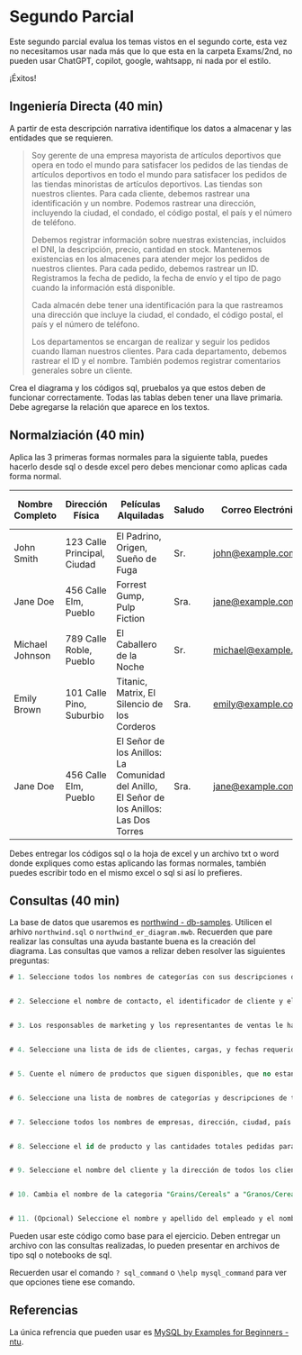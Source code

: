 # Segundo Parcial

Este segundo parcial evalua los temas vistos en el segundo corte, esta vez no necesitamos usar nada más que lo que esta en la carpeta Exams/2nd, no pueden usar ChatGPT, copilot, google, wahtsapp, ni nada por el estilo.

¡Éxitos!

## Ingeniería Directa (40 min)

A partir de esta descripción narrativa identifique los datos a almacenar y las entidades que se requieren.

>Soy gerente de una empresa mayorista de artículos deportivos que opera en todo el mundo para satisfacer los pedidos de las tiendas de artículos deportivos en todo el mundo para satisfacer los pedidos de las tiendas minoristas de artículos deportivos. Las tiendas son nuestros clientes. Para cada cliente, debemos rastrear una identificación y un nombre. Podemos rastrear una dirección, incluyendo la ciudad, el condado, el código postal, el país y el número de teléfono.
>
>Debemos registrar información sobre nuestras existencias, incluidos el DNI, la descripción, precio, cantidad en stock. Mantenemos existencias en los almacenes para atender mejor los pedidos de nuestros clientes. Para cada pedido, debemos rastrear un ID. Registramos la fecha de pedido, la fecha de envío y el tipo de pago cuando la información está disponible. 
>
>Cada almacén debe tener una identificación para la que rastreamos una dirección que incluye la ciudad, el condado, el código postal, el país y el número de teléfono.
>
>Los departamentos se encargan de realizar y seguir los pedidos cuando llaman nuestros clientes. Para cada departamento, debemos rastrear el ID y el nombre. También podemos registrar comentarios generales sobre un cliente.


Crea el diagrama y los códigos sql, pruebalos ya que estos deben de funcionar correctamente. Todas las tablas deben tener una llave primaria. Debe agregarse la relación que aparece en los textos.

## Normalziación (40 min)

Aplica las 3 primeras formas normales para la siguiente tabla, puedes hacerlo desde sql o desde excel pero debes mencionar como aplicas cada forma normal.


| Nombre Completo | Dirección Física   | Películas Alquiladas                             | Saludo    | Correo Electrónico    | Número de Teléfono | Estado de Membresía |
|-----------------|--------------------|--------------------------------------------------|-----------|-----------------------|--------------------|---------------------|
| John Smith      | 123 Calle Principal, Ciudad  | El Padrino, Origen, Sueño de Fuga            | Sr.       | john@example.com      | (555) 123-4567     | Activo              |
| Jane Doe        | 456 Calle Elm, Pueblo       | Forrest Gump, Pulp Fiction                   | Sra.      | jane@example.com      | (555) 234-5678     | Activo              |
| Michael Johnson | 789 Calle Roble, Pueblo     | El Caballero de la Noche                     | Sr.       | michael@example.com   | (555) 345-6789     | Activo              |
| Emily Brown     | 101 Calle Pino, Suburbio    | Titanic, Matrix, El Silencio de los Corderos | Sra.      | emily@example.com     | (555) 456-7890     | Activo              |
| Jane Doe       | 456 Calle Elm, Pueblo     | El Señor de los Anillos: La Comunidad del Anillo, El Señor de los Anillos: Las Dos Torres | Sra.       | jane@example.com     | (555) 234-5678     | Activo              |

Debes entregar los códigos sql o la hoja de excel y un archivo txt o word donde expliques como estas aplicando las formas normales, también puedes escribir todo en el mismo excel o sql si así lo prefieres.


## Consultas (40 min)

La base de datos que usaremos es [northwind - db-samples](https://github.com/harryho/db-samples/tree/master/mysql). Utilicen el arhivo `northwind.sql` o `northwind_er_diagram.mwb`. Recuerden que pare realizar las consultas una ayuda bastante buena es la creación del diagrama. Las consultas que vamos a relizar deben resolver las siguientes preguntas:


```sql
# 1. Seleccione todos los nombres de categorías con sus descripciones de la tabla correspondiente a Categorías.


# 2. Seleccione el nombre de contacto, el identificador de cliente y el nombre de la empresa de todos los Clientes en Londres.


# 3. Los responsables de marketing y los representantes de ventas le han pedido que seleccione todas las columnas disponibles en la tabla de proveedores <u>que tengan un número</u> de FAX, no valores nulos.


# 4. Seleccione una lista de ids de clientes, cargas, y fechas requeridas de la tabla de pedidos (orders) con fechas requeridas (requiere date) entre el mes de enero y febrero de 2007 y con cargas inferiores (Freight) a 100 unidades. Usar comando `BETWEEN` o `IF` para las fechas.


# 5. Cuente el número de productos que siguen disponibles, que no estan descontinuados, en la tabla de productos. Usar comando `Count`.


# 6. Seleccione una lista de nombres de categorías y descripciones de todas las categorías que empiecen por "Co" de la tabla Categorías. Usar el comando `like` y el operador `%`.


# 7. Seleccione todos los nombres de empresas, dirección, ciudad, país y código postal de la tabla de proveedores con la palabra «Av» en su dirección. La lista debe estar ordenada alfabéticamente y ascendentemente por el nombre del proveedor. Use los mismos comandos del ejercicio 6.


# 8. Seleccione el id de producto y las cantidades totales pedidas para cada id de producto en la tabla Detalles del Pedido. Utilicen el comando `ORDER BY` Y `SUM`.


# 9. Seleccione el nombre del cliente y la dirección de todos los clientes con pedidos que se enviaron utilizando Shipper GVSUA. Utilicen el comando `INNER JOIN`.


# 10. Cambia el nombre de la categoria "Grains/Cereals" a "Granos/Cereales" y traduce la descripción de la tabla de categorias. Para mayor facilidad revisa cual es el id de esa categoria y haz la actualización usando ese id. Utiliza los comandos `UPDATE` and `SET`.


# 11. (Opcional) Seleccione el nombre y apellido del empleado y el nombre del cliente para los pedidos enviados por la empresa «GVSUA» a clientes residentes en Bruselas. Utilicen el comando `JOIN`


```

Pueden usar este código como base para el ejercicio. Deben entregar un archivo con las consultas realizadas, lo pueden presentar en archivos de tipo sql o notebooks de sql.

Recuerden usar el comando `? sql_command` o `\help mysql_command` para ver que opciones tiene ese comando.

## Referencias

La única refrencia que pueden usar es [MySQL by Examples for Beginners - ntu](https://www3.ntu.edu.sg/home/ehchua/programming/sql/MySQL_Beginner.html).
